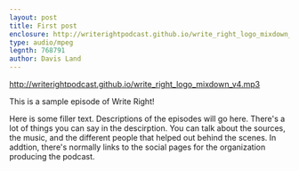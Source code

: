 ```yaml
---
layout: post
title: First post
enclosure: http://writerightpodcast.github.io/write_right_logo_mixdown_v4.mp3
type: audio/mpeg
legnth: 768791
author: Davis Land
---
```


<a href="http://writerightpodcast.github.io/write_right_logo_mixdown_v4.mp3">http://writerightpodcast.github.io/write_right_logo_mixdown_v4.mp3</a>

This is a sample episode of Write Right!

Here is some filler text. Descriptions of the episodes will go here. There's a lot of things you can say in the descirption. You can talk about the sources, the music, and the different people that helped out behind the scenes. In addtion, there's normally links to the social pages for the organization producing the podcast.